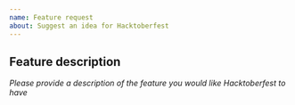 ```yaml
---
name: Feature request
about: Suggest an idea for Hacktoberfest
---
```


## Feature description
<!--
Please provide a description of the feature you would like Hacktoberfest to have
-->
_Please provide a description of the feature you would like Hacktoberfest to have_
